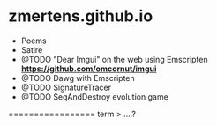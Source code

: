 # zmertens.github.io
 - Poems
 - Satire
 - @TODO "Dear Imgui" on the web using Emscripten **https://github.com/omcornut/imgui**
 - @TODO Dawg with Emscripten
 - @TODO SignatureTracer
 - @TODO SeqAndDestroy evolution game


=================
term > ....?
